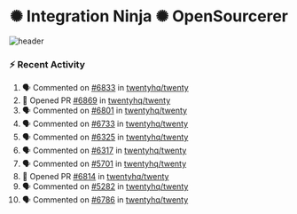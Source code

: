  
<h1 align="center">✺ Integration Ninja ✺ OpenSourcerer</h1>

![header](https://github.com/Nabhag8848/Nabhag8848/assets/65061890/3ecbdaa2-ea2a-4413-a40a-87945f5fb05a)

### :zap: Recent Activity

<!--START_SECTION:activity-->
1. 🗣 Commented on [#6833](https://github.com/twentyhq/twenty/issues/6833#issuecomment-2325795524) in [twentyhq/twenty](https://github.com/twentyhq/twenty)
2. 💪 Opened PR [#6869](https://github.com/twentyhq/twenty/pull/6869) in [twentyhq/twenty](https://github.com/twentyhq/twenty)
3. 🗣 Commented on [#6801](https://github.com/twentyhq/twenty/issues/6801#issuecomment-2323854790) in [twentyhq/twenty](https://github.com/twentyhq/twenty)
4. 🗣 Commented on [#6733](https://github.com/twentyhq/twenty/issues/6733#issuecomment-2322883891) in [twentyhq/twenty](https://github.com/twentyhq/twenty)
5. 🗣 Commented on [#6325](https://github.com/twentyhq/twenty/issues/6325#issuecomment-2322873209) in [twentyhq/twenty](https://github.com/twentyhq/twenty)
6. 🗣 Commented on [#6317](https://github.com/twentyhq/twenty/issues/6317#issuecomment-2322871834) in [twentyhq/twenty](https://github.com/twentyhq/twenty)
7. 🗣 Commented on [#5701](https://github.com/twentyhq/twenty/issues/5701#issuecomment-2322866037) in [twentyhq/twenty](https://github.com/twentyhq/twenty)
8. 💪 Opened PR [#6814](https://github.com/twentyhq/twenty/pull/6814) in [twentyhq/twenty](https://github.com/twentyhq/twenty)
9. 🗣 Commented on [#5282](https://github.com/twentyhq/twenty/issues/5282#issuecomment-2322852148) in [twentyhq/twenty](https://github.com/twentyhq/twenty)
10. 🗣 Commented on [#6786](https://github.com/twentyhq/twenty/issues/6786#issuecomment-2322830215) in [twentyhq/twenty](https://github.com/twentyhq/twenty)
<!--END_SECTION:activity-->

  



